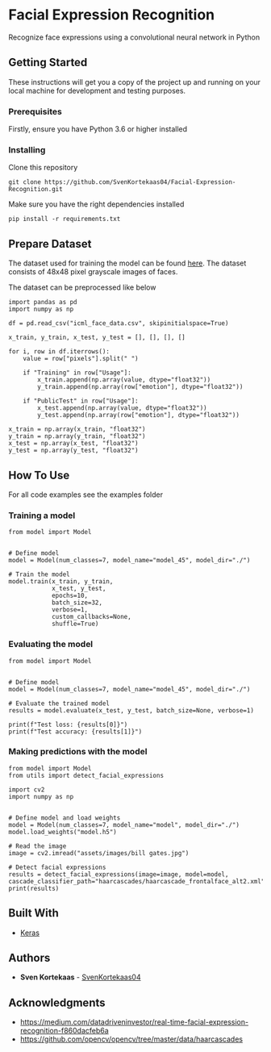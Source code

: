 # Facial Expression Recognition

Recognize face expressions using a convolutional neural network in Python

## Getting Started

These instructions will get you a copy of the project up and running on your local machine for development and testing purposes.

### Prerequisites

Firstly, ensure you have Python 3.6 or higher installed

### Installing

Clone this repository

```
git clone https://github.com/SvenKortekaas04/Facial-Expression-Recognition.git
```

Make sure you have the right dependencies installed

```
pip install -r requirements.txt
```

## Prepare Dataset

The dataset used for training the model can be found [here](https://www.kaggle.com/c/challenges-in-representation-learning-facial-expression-recognition-challenge/data). The dataset consists of 48x48 pixel grayscale images of faces.

The dataset can be preprocessed like below

```
import pandas as pd
import numpy as np

df = pd.read_csv("icml_face_data.csv", skipinitialspace=True)

x_train, y_train, x_test, y_test = [], [], [], []

for i, row in df.iterrows():
    value = row["pixels"].split(" ")

    if "Training" in row["Usage"]:
        x_train.append(np.array(value, dtype="float32"))
        y_train.append(np.array(row["emotion"], dtype="float32"))

    if "PublicTest" in row["Usage"]:
        x_test.append(np.array(value, dtype="float32"))
        y_test.append(np.array(row["emotion"], dtype="float32"))

x_train = np.array(x_train, "float32")
y_train = np.array(y_train, "float32")
x_test = np.array(x_test, "float32")
y_test = np.array(y_test, "float32")
```

## How To Use

For all code examples see the examples folder

### Training a model

```
from model import Model


# Define model
model = Model(num_classes=7, model_name="model_45", model_dir="./")

# Train the model
model.train(x_train, y_train,
            x_test, y_test,
            epochs=10,
            batch_size=32,
            verbose=1,
            custom_callbacks=None,
            shuffle=True)
```

### Evaluating the model

```
from model import Model


# Define model
model = Model(num_classes=7, model_name="model_45", model_dir="./")

# Evaluate the trained model
results = model.evaluate(x_test, y_test, batch_size=None, verbose=1)

print(f"Test loss: {results[0]}")
print(f"Test accuracy: {results[1]}")
```

### Making predictions with the model

```
from model import Model
from utils import detect_facial_expressions

import cv2
import numpy as np


# Define model and load weights
model = Model(num_classes=7, model_name="model", model_dir="./")
model.load_weights("model.h5")

# Read the image
image = cv2.imread("assets/images/bill gates.jpg")

# Detect facial expressions
results = detect_facial_expressions(image=image, model=model, cascade_classifier_path="haarcascades/haarcascade_frontalface_alt2.xml")
print(results)
```

## Built With

* [Keras](https://keras.io/)

## Authors

* **Sven Kortekaas** - [SvenKortekaas04](https://github.com/SvenKortekaas04)

## Acknowledgments

* https://medium.com/datadriveninvestor/real-time-facial-expression-recognition-f860dacfeb6a
* https://github.com/opencv/opencv/tree/master/data/haarcascades
